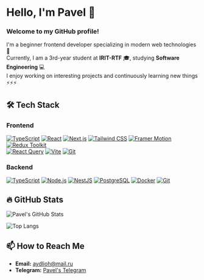 # Hello, I'm Pavel 👋

### Welcome to my GitHub profile! 
I'm a beginner frontend developer specializing in modern web technologies 🚀  
Currently, I am a 3rd-year student at **IRIT-RTF** 🎓, studying  **Software Engineering** 💻  
I enjoy working on interesting projects and continuously learning new things ⚡⚡⚡  

## 🛠️ Tech Stack

### Frontend

[![TypeScript](https://img.shields.io/badge/-TypeScript-3178C6?logo=typescript&logoColor=white&style=for-the-badge)](https://www.typescriptlang.org/) 
[![React](https://img.shields.io/badge/-React-61DAFB?logo=react&logoColor=white&style=for-the-badge)](https://reactjs.org/) 
[![Next.js](https://img.shields.io/badge/-Next.js-000000?logo=next.js&logoColor=white&style=for-the-badge)](https://nextjs.org/) 
[![Tailwind CSS](https://img.shields.io/badge/-Tailwind%20CSS-06B6D4?logo=tailwindcss&logoColor=white&style=for-the-badge)](https://tailwindcss.com/) 
[![Framer Motion](https://img.shields.io/badge/-Framer%20Motion-00C4CC?logo=framer&logoColor=white&style=for-the-badge)](https://www.framer.com/api/motion/) 
[![Redux Toolkit](https://img.shields.io/badge/-Redux%20Toolkit-764ABC?logo=redux&logoColor=white&style=for-the-badge)](https://redux-toolkit.js.org/)  
[![React Query](https://img.shields.io/badge/-React%20Query-FF4154?logo=react-query&logoColor=white&style=for-the-badge)](https://tanstack.com/query/v5) 
[![Vite](https://img.shields.io/badge/-Vite-646CFF?logo=vite&logoColor=white&style=for-the-badge)](https://vitejs.dev/) 
[![Git](https://img.shields.io/badge/-Git-F05032?logo=git&logoColor=white&style=for-the-badge)](https://git-scm.com/)

### Backend

[![TypeScript](https://img.shields.io/badge/-TypeScript-3178C6?logo=typescript&logoColor=white&style=for-the-badge)](https://www.typescriptlang.org/) 
[![Node.js](https://img.shields.io/badge/-Node.js-8CC84B?logo=node.js&logoColor=white&style=for-the-badge)](https://nodejs.org/) 
[![NestJS](https://img.shields.io/badge/-NestJS-E0234E?logo=nestjs&logoColor=white&style=for-the-badge)](https://nestjs.com/) 
[![PostgreSQL](https://img.shields.io/badge/-PostgreSQL-4169E1?logo=postgresql&logoColor=white&style=for-the-badge)](https://www.postgresql.org/) 
[![Docker](https://img.shields.io/badge/-Docker-2496ED?logo=docker&logoColor=white&style=for-the-badge)](https://www.docker.com/) 
[![Git](https://img.shields.io/badge/-Git-F05032?logo=git&logoColor=white&style=for-the-badge)](https://git-scm.com/)

## 🔥 GitHub Stats

![Pavel's GitHub Stats](https://github-readme-stats.vercel.app/api?username=aydlioh&show_icons=true&theme=radical)

![Top Langs](https://github-readme-stats.vercel.app/api/top-langs/?username=aydlioh&layout=compact&theme=radical)

## 📫 How to Reach Me

- **Email:** [aydlioh@mail.ru](mailto:aydlioh@mail.ru)
- **Telegram:** [Pavel's Telegram](https://t.me/pavel_biryuchev)
